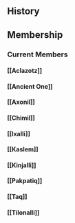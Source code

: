 ## History
## Membership
### Current Members
#### [[Aclazotz]]
#### [[Ancient One]]
#### [[Axonil]]
#### [[Chimil]]
#### [[Ixalli]]
#### [[Kaslem]]
#### [[Kinjalli]]
#### [[Pakpatiq]]
#### [[Taq]]
#### [[Tilonalli]]